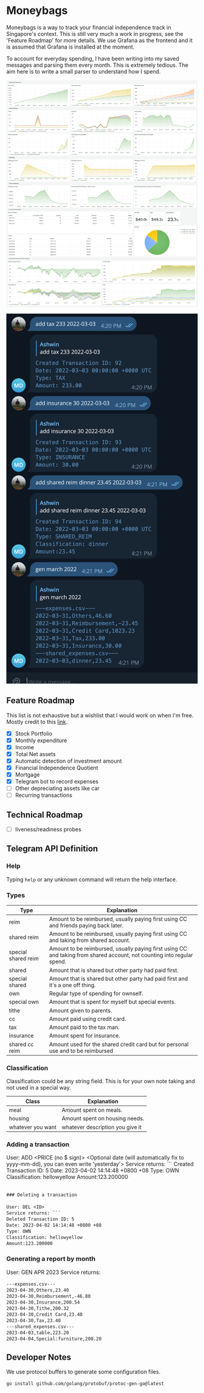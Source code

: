 # Moneybags

Moneybags is a way to track your financial independence track in Singapore's context. This is still very much a work in progress, see the 'Feature Roadmap' for more details. We use Grafana as the frontend and it is assumed that Grafana is installed at the moment.

To account for everyday spending, I have been writing into my saved messages and parsing them every month. This is extremely tedious. The aim here is to write a small parser to understand how I spend.

![](./images/Grafana.jpg)

![](./images/Telegram.png)

## Feature Roadmap

This list is not exhaustive but a wishlist that I would work on when I'm free. Mostly credit to this [link](https://www.reddit.com/r/singaporefi/comments/p9p668/the_vital_ratios_to_track_on_your_journey_to/).

- [x] Stock Portfolio
- [x] Monthly expenditure
- [x] Income
- [x] Total Net assets
- [x] Automatic detection of investment amount
- [x] Financial Independence Quotient
- [x] Mortgage
- [x] Telegram bot to record expenses
- [ ] Other depreciating assets like car
- [ ] Recurring transactions

## Technical Roadmap

- [ ] liveness/readiness probes

## Telegram API Definition

### Help

Typing `help` or any unknown command will return the help interface.

### Types

Type | Explanation
-----|------------
reim | Amount to be reimbursed, usually paying first using CC and friends paying back later.
shared reim | Amount to be reimbursed, usually paying first using CC and taking from shared account.
special shared reim | Amount to be reimbursed, usually paying first using CC and taking from shared account, not counting into regular spend.
shared | Amount that is shared but other party had paid first.
special shared | Amount that is shared but other party had paid first and it's a one off thing.
own | Regular type of spending for ownself.
special own | Amount that is spent for myself but special events.
tithe | Amount given to parents.
cc | Amount paid using credit card.
tax | Amount paid to the tax man.
insurance | Amount spent for insurance.
shared cc reim | Amount used for the shared credit card but for personal use and to be reimbursed

### Classification

Classification could be any string field. This is for your own note taking and not used in a special way.

Class | Explanation
------|------------
meal | Amount spent on meals.
housing | Amount spent on housing needs.
whatever you want | whatever description you give it

### Adding a transaction

User: ADD <TYPE> <CLASSIFICATION> <PRICE (no $ sign)> <Optional date (will automatically fix to yyyy-mm-dd), you can even write 'yesterday'>
Service returns: ```
Created Transaction ID: 5
Date: 2023-04-02 14:14:48 +0800 +08
Type: OWN
Classification: hellowyellow
Amount:123.200000
```

### Deleting a transaction

User: DEL <ID>
Service returns: ```
Deleted Transaction ID: 5
Date: 2023-04-02 14:14:48 +0800 +08
Type: OWN
Classification: hellowyellow
Amount:123.200000
```

### Generating a report by month

User: GEN APR 2023
Service returns: 
```
---expenses.csv---
2023-04-30,Others,23.40
2023-04-30,Reimbursement,-46.80
2023-04-30,Insurance,200.54
2023-04-30,Tithe,200.32
2023-04-30,Credit Card,23.40
2023-04-30,Tax,23.40
---shared_expenses.csv---
2023-04-03,table,223.20
2023-04-04,Special:furniture,200.20
```

## Developer Notes

We use protocol buffers to generate some configuration files.

```bash
go install github.com/golang/protobuf/protoc-gen-go@latest
```
